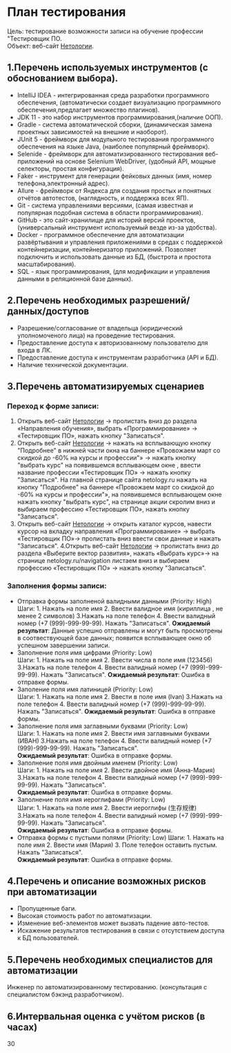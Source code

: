 # План тестирования 
Цель: тестирование возможности записи на обучение профессии "Тестировщик ПО.  
Объект: веб-сайт [Нетологии](https://netology.ru/).
## 1.Перечень используемых инструментов (с обоснованием выбора).
* IntelliJ IDEA - интегрированная среда разработки программного обеспечения, (автоматически создает визуализацию программного обеспечения,предлагает множество плагинов).
* JDK 11 -  это набор инструментов программирования,(наличие ООП).
* Gradle - система автоматической сборки, (динамическая замена проектных зависимостей на внешние и наоборот).
* JUnit 5 - фреймворк для модульного тестирования программного обеспечения на языке Java, (наиболее популярный фреймворк).
* Selenide - фреймворк для автоматизированного тестирования веб-приложений на основе Selenium WebDriver, (удобный API, мощные селекторы, простая конфигурация).
* Faker - инструмент для генерации фейковых данных (имя, номер телефона,электронный адрес).
* Allure - фреймворк от Яндекса для создания простых и понятных отчётов автотестов, (наглядность, и поддержка всех ЯП).
* Git - система управлениями версиями, (самая известная и популярная подобная система в области программирования).
* GitHub - это сайт-хранилище для историй версий проектов, (универсальный инструмент используемый везде из-за удобства).
* Docker - программное обеспечение для автоматизации развёртывания и управления приложениями в средах с поддержкой контейнеризации, контейнеризатор приложений. Позволяет подключить и использовать данные из БД, (быстрота и простота масштабирования).
* SQL - язык программирования, (для модификации и управления данными в реляционной базе данных).
## 2.Перечень необходимых разрешений/данных/доступов
* Разрешение/согласование от владельца (юридический уполномоченого лица) на проведение тестирования.
* Предоставление доступа к авторизованному пользователю для входа в ЛК.
* Предоставление доступа к инструментам разработчика (API и БД).
* Наличие технической документации.
## 3.Перечень автоматизируемых сценариев
### Переход к форме записи:
1. Открыть веб-сайт [Нетологии](https://netology.ru/) -> пролистать вниз до раздела «Направления обучения», выбрать «Программирование» -> «Тестировщик ПО», нажать кнопку "Записаться".  
2.  Открыть веб-сайт [Нетологии](https://netology.ru/) -> нажать на всплывающую кнопку "Подробнее" в нижней части окна на баннере «Провожаем март со скидкой до -60% на курсы и профессии"» -> нажать кнопку "выбрать курс" на появившемся всплывающем окне , ввести название профессии «Тестировщик ПО» -> нажать кнопку "Записаться".
На главной странице сайта netology.ru нажать на кнопку "Подробнее" на баннере «Провожаем март со скидкой до -60% на курсы и профессии"», на появившемся всплывающем окне нажать кнопку "выбрать курс", на странице акции скролим вниз и выбираем профессию «Тестировщик ПО», нажать кнопку "Записаться".
3. Открыть веб-сайт [Нетологии](https://netology.ru/) -> открыть каталог курсов, навести курсор на вкладку направления «Программирование» -> выбрать «Тестировщик ПО»-> пролистать вниз ввести свои данные  и нажать "Записаться". 
4.Открыть веб-сайт [Нетологии](https://netology.ru/) -> пролистать вниз до раздела «Выберите вектор развития», нажать «Выбрать курс»-> на странице netology.ru/navigation листаем вниз и выбираем профессию «Тестировщик ПО» -> нажать кнопку "Записаться".
### Заполнения формы записи:
* Отправка формы заполненой валидными данными (Priority: High) 
Шаги: 1. Нажать на поле имя 2. Ввести валидное имя (кириллица , не менее 2 символов) 3.Нажать на поле телефон 4. Ввести валидный номер (+7 (999)-999-99-99). Нажать "Записаться".   **Ожидаемый результат**: Данные успешно отправлены и могут быть просмотрены в соотвествующей базе данных; появится всплывающее окно об успешном завершении записи. 
* Заполнение поля имя цифрами (Priority: Low)  
Шаги: 1. Нажать на поле имя 2. Ввести числа в поле имя (123456) 3.Нажать на поле телефон 4. Ввести валидный номер (+7 (999)-999-99-99). Нажать "Записаться".   **Ожидаемый результат**: Ошибка в отправке формы.
* Заполение поля имя латиницей (Priority: Low)   
Шаги: 1. Нажать на поле имя 2. Ввести в поле имя (Ivan) 3.Нажать на поле телефон 4. Ввести валидный номер (+7 (999)-999-99-99). Нажать "Записаться".   **Ожидаемый результат**: Ошибка в отправке формы.
* Заполнение поля имя заглавными буквами (Priority: Low)  
Шаги: 1. Нажать на поле имя 2. Ввести имя заглавными буквами (ИВАН) 3.Нажать на поле телефон 4. Ввести валидный номер (+7 (999)-999-99-99). Нажать "Записаться".   
 **Ожидаемый результат**: Ошибка в отправке формы.
* Заполнение поля имя двойным именем (Priority: Low)  
Шаги: 1. Нажать на поле имя 2. Ввести двойное имя (Анна-Мария) 3.Нажать на поле телефон 4. Ввести валидный номер (+7 (999)-999-99-99). Нажать "Записаться".   
 **Ожидаемый результат**: Ошибка в отправке формы.
 * Заполнение поля имя иероглифами (Priority: Low)  
Шаги: 1. Нажать на поле имя 2. Ввести иероглифы (生存规律) 3.Нажать на поле телефон 4. Ввести валидный номер (+7 (999)-999-99-99). Нажать "Записаться".   
 **Ожидаемый результат**: Ошибка в отправке формы.
 * Отправка формы с пустыми полями (Priority: Low) 
  Шаги: 1. Нажать на поле имя 2. Ввести имя (Мария) 3. Поле телефон оставить  пустым. Нажать "Записаться".  
**Ожидаемый результат**: Ошибка в отправке формы.

## 4.Перечень и описание возможных рисков при автоматизации
* Пропущенные баги.
* Высокая стоимость работ по автоматизации.
* Изменение веб-элементов может вызвать падение авто-тестов.
* Искажение результатов тестирования в связи с отсутствием доступа к БД пользователей.
## 5.Перечень необходимых специалистов для автоматизации
Инженер по автоматизированному тестированию. (консультация с специалистом бэкэнд разработчиком).
## 6.Интервальная оценка с учётом рисков (в часах)
30 
